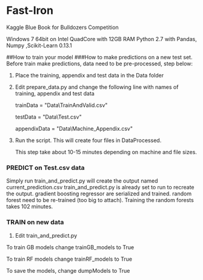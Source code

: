 Fast-Iron
=========
Kaggle Blue Book for Bulldozers Competition


Windows 7 64bit on Intel QuadCore with 12GB RAM
Python 2.7 with Pandas, Numpy ,Scikit-Learn 0.13.1

##How to train your model
###How to make predictions on a new test set.
Before train make predictions, data need to be pre-processed, step below:

1) Place the training, appendix and test data in the Data folder

2) Edit prepare_data.py and change the following line with names of training, appendix and test data

      trainData = "Data\\TrainAndValid.csv"
      
      testData = "Data\\Test.csv"
      
      appendixData = "Data\\Machine_Appendix.csv"
      
3) Run the script. This will create four files in DataProcessed.

   This step take about 10-15 minutes depending on machine and file sizes.

### PREDICT on Test.csv data
Simply run train_and_predict.py will create the output named current_prediction.csv
train_and_predict.py is already set to run to recreate the output. gradient boosting regressor
are serialized and trained. random forest need to be re-trained (too big to attach).
Training the random forests takes 102 minutes.

### TRAIN on new data
1) Edit train_and_predict.py

To train GB models change trainGB_models to True

To train RF models change trainRF_models to True

To save the models, change dumpModels to True

